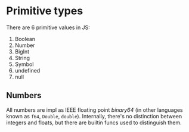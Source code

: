 # Primitive types

There are 6 primitive values in JS:
1. Boolean
2. Number
3. BigInt
4. String
5. Symbol
6. undefined
7. null


## Numbers

All numbers are impl as IEEE floating point *binary64* (in other languages known as `f64`, `Double`, `double`). Internally, there's no distinction between integers and floats, but there are builtin funcs used to distinguish them.
